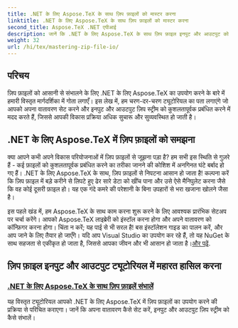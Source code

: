 ```yaml
---
title: .NET के लिए Aspose.TeX के साथ ज़िप फ़ाइलों को मास्टर करना
linktitle: .NET के लिए Aspose.TeX के साथ ज़िप फ़ाइलों को मास्टर करना
second_title: Aspose.TeX .NET एपीआई
description: जानें कि .NET के लिए Aspose.TeX के साथ ज़िप फ़ाइल इनपुट और आउटपुट को कैसे संभालना है। अपने वर्कफ़्लो को कुशलतापूर्वक सुव्यवस्थित करने के लिए चरण-दर-चरण ट्यूटोरियल का पालन करें।
weight: 32
url: /hi/tex/mastering-zip-file-io/
---
```

## परिचय

ज़िप फ़ाइलों को आसानी से संभालने के लिए .NET के लिए Aspose.TeX का उपयोग करने के बारे में हमारी विस्तृत मार्गदर्शिका में गोता लगाएँ। इस लेख में, हम चरण-दर-चरण ट्यूटोरियल का पता लगाएंगे जो आपको अपना वातावरण सेट करने और इनपुट और आउटपुट ज़िप स्ट्रीम को कुशलतापूर्वक प्रबंधित करने में मदद करते हैं, जिससे आपकी विकास प्रक्रिया अधिक सुचारू और सुव्यवस्थित हो जाती है।

## .NET के लिए Aspose.TeX में ज़िप फ़ाइलों को समझना

क्या आपने कभी अपने विकास परियोजनाओं में ज़िप फ़ाइलों से जूझना पड़ा है? हम सभी इस स्थिति से गुज़रे हैं - कई फ़ाइलों को कुशलतापूर्वक प्रबंधित करने का तरीका जानने की कोशिश में अनगिनत घंटे बर्बाद हो गए हैं। .NET के लिए Aspose.TeX के साथ, ज़िप फ़ाइलों से निपटना आसान हो जाता है! कल्पना करें कि ज़िप फ़ाइल में बड़े करीने से लिपटे हुए ढेर सारे डेटा को खींच पाना और उसे ऐसे मैनिपुलेट करना जैसे कि वह कोई दूसरी फ़ाइल हो। यह एक गंदे कमरे की परेशानी के बिना उपहारों से भरा खजाना खोलने जैसा है।

 इस पहले खंड में, हम Aspose.TeX के साथ काम करना शुरू करने के लिए आवश्यक प्रारंभिक सेटअप पर चर्चा करेंगे। आपको Aspose.TeX लाइब्रेरी को इंस्टॉल करना होगा और अपने वातावरण को कॉन्फ़िगर करना होगा। चिंता न करें; यह पाई से भी सरल है! बस इंस्टॉलेशन गाइड का पालन करें, और आप जाने के लिए तैयार हो जाएँगे। यदि आप Visual Studio का उपयोग कर रहे हैं, तो यह NuGet के साथ सहजता से एकीकृत हो जाता है, जिससे आपका जीवन और भी आसान हो जाता है।[और पढ़ें](./handle-zip-files/).

## ज़िप फ़ाइल इनपुट और आउटपुट ट्यूटोरियल में महारत हासिल करना
### [.NET के लिए Aspose.TeX के साथ ज़िप फ़ाइलें संभालें](./handle-zip-files/)
यह विस्तृत ट्यूटोरियल आपको .NET के लिए Aspose.TeX में ज़िप फ़ाइलों का उपयोग करने की प्रक्रिया से परिचित कराएगा। जानें कि अपना वातावरण कैसे सेट करें, इनपुट और आउटपुट ज़िप स्ट्रीम को कैसे संभालें।